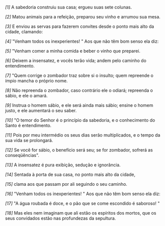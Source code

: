 *[1]* A sabedoria construiu sua casa; ergueu suas sete colunas.

*[2]* Matou animais para a refeição, preparou seu vinho e arrumou sua mesa.

*[3]* E enviou as servas para fazerem convites desde o ponto mais alto da cidade, clamando:

*[4]* "Venham todos os inexperientes! " Aos que não têm bom senso ela diz:

*[5]* "Venham comer a minha comida e beber o vinho que preparei.

*[6]* Deixem a insensatez, e vocês terão vida; andem pelo caminho do entendimento.

*[7]* "Quem corrige o zombador traz sobre si o insulto; quem repreende o ímpio mancha o próprio nome.

*[8]* Não repreenda o zombador, caso contrário ele o odiará; repreenda o sábio, e ele o amará.

*[9]* Instrua o homem sábio, e ele será ainda mais sábio; ensine o homem justo, e ele aumentará o seu saber.

*[10]* "O temor do Senhor é o princípio da sabedoria, e o conhecimento do Santo é entendimento.

*[11]* Pois por meu intermédio os seus dias serão multiplicados, e o tempo da sua vida se prolongará.

*[12]* Se você for sábio, o benefício será seu; se for zombador, sofrerá as conseqüências".

*[13]* A insensatez é pura exibição, sedução e ignorância.

*[14]* Sentada à porta de sua casa, no ponto mais alto da cidade,

*[15]* clama aos que passam por ali seguindo o seu caminho.

*[16]* "Venham todos os inexperientes! " Aos que não têm bom senso ela diz:

*[17]* "A água roubada é doce, e o pão que se come escondido é saboroso! "

*[18]* Mas eles nem imaginam que ali estão os espíritos dos mortos, que os seus convidados estão nas profundezas da sepultura.

